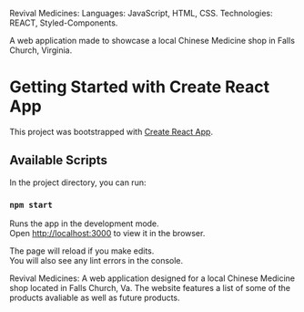 Revival Medicines:
Languages: JavaScript, HTML, CSS.
Technologies: REACT, Styled-Components.

A web application made to showcase a local Chinese Medicine shop in Falls Church, Virginia.

# Getting Started with Create React App

This project was bootstrapped with [Create React App](https://github.com/facebook/create-react-app).

## Available Scripts

In the project directory, you can run:

### `npm start`

Runs the app in the development mode.\
Open [http://localhost:3000](http://localhost:3000) to view it in the browser.

The page will reload if you make edits.\
You will also see any lint errors in the console.

Revival Medicines:
A web application designed for a local Chinese Medicine shop located in Falls Church, Va. The website features a list of some of the products avaliable as well as future products.

